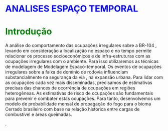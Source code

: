 # <font color='blue'>ANALISES ESPAÇO TEMPORAL</font>

# <font color='Green'> Introdução</font>

A análise do comportamento das  ocupações irregulares sobre a BR-104 , levando em consideração a localização no espaço e no tempo permite relacionar os processo  socioeconômicos e de infra-estruturas com as ocupações irregulares com o ambiente.
	Para isso utilizaremos as técnicas de modelagem de Modelagem Espaço-temporal.
	Os eventos de ocupações irregulares sobre a faixa de domínio de rodovia influenciam substancialmente na segurança da via , na expansão urbana. Para lidar com as ocupações cada vez mais disseminadas, precisamos de estimativas precisas das chances de ocorrência de ocupações em  regiões  heterogêneas.
	As estimativas de risco de ocupações  são fundamentais para prevenir e combater estas ocupações. Para tanto, desenvolvemos um modelo de probabilidade mensal de propagação do fogo para o bioma Cerrado brasileiro com base na relação histórica entre cargas de combustível e áreas queimadas.



.
	 



<!--stackedit_data:
eyJoaXN0b3J5IjpbNDA5NzYyNjk2LDExMzE1NTk1MDEsLTIxMj
EyOTA3OTJdfQ==
-->